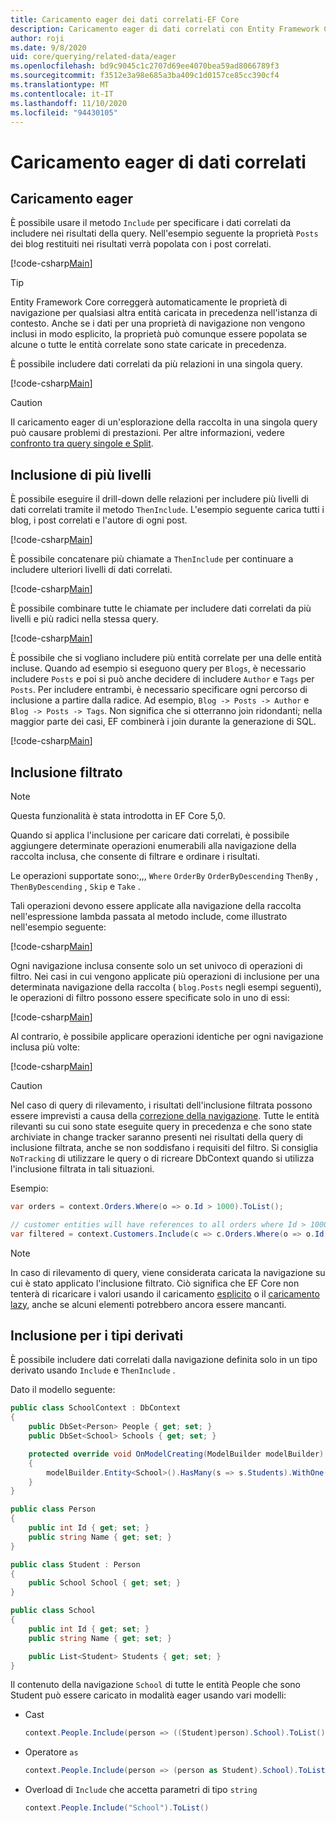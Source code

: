 ```yaml
---
title: Caricamento eager dei dati correlati-EF Core
description: Caricamento eager di dati correlati con Entity Framework Core
author: roji
ms.date: 9/8/2020
uid: core/querying/related-data/eager
ms.openlocfilehash: bd9c9045c1c2707d69ee4070bea59ad8066789f3
ms.sourcegitcommit: f3512e3a98e685a3ba409c1d0157ce85cc390cf4
ms.translationtype: MT
ms.contentlocale: it-IT
ms.lasthandoff: 11/10/2020
ms.locfileid: "94430105"
---
```

# <a name="eager-loading-of-related-data"></a>Caricamento eager di dati correlati

## <a name="eager-loading"></a>Caricamento eager

È possibile usare il metodo `Include` per specificare i dati correlati da includere nei risultati della query. Nell'esempio seguente la proprietà `Posts` dei blog restituiti nei risultati verrà popolata con i post correlati.

[!code-csharp[Main](../../../../samples/core/Querying/RelatedData/Program.cs#SingleInclude)]

> [!TIP]
> Entity Framework Core correggerà automaticamente le proprietà di navigazione per qualsiasi altra entità caricata in precedenza nell'istanza di contesto. Anche se i dati per una proprietà di navigazione non vengono inclusi in modo esplicito, la proprietà può comunque essere popolata se alcune o tutte le entità correlate sono state caricate in precedenza.

È possibile includere dati correlati da più relazioni in una singola query.

[!code-csharp[Main](../../../../samples/core/Querying/RelatedData/Program.cs#MultipleIncludes)]

> [!CAUTION]
> Il caricamento eager di un'esplorazione della raccolta in una singola query può causare problemi di prestazioni. Per altre informazioni, vedere [confronto tra query singole e Split](xref:core/querying/single-split-queries).

## <a name="including-multiple-levels"></a>Inclusione di più livelli

È possibile eseguire il drill-down delle relazioni per includere più livelli di dati correlati tramite il metodo `ThenInclude`. L'esempio seguente carica tutti i blog, i post correlati e l'autore di ogni post.

[!code-csharp[Main](../../../../samples/core/Querying/RelatedData/Program.cs#SingleThenInclude)]

È possibile concatenare più chiamate a `ThenInclude` per continuare a includere ulteriori livelli di dati correlati.

[!code-csharp[Main](../../../../samples/core/Querying/RelatedData/Program.cs#MultipleThenIncludes)]

È possibile combinare tutte le chiamate per includere dati correlati da più livelli e più radici nella stessa query.

[!code-csharp[Main](../../../../samples/core/Querying/RelatedData/Program.cs#IncludeTree)]

È possibile che si vogliano includere più entità correlate per una delle entità incluse. Quando ad esempio si eseguono query per `Blogs`, è necessario includere `Posts` e poi si può anche decidere di includere `Author` e `Tags` per `Posts`. Per includere entrambi, è necessario specificare ogni percorso di inclusione a partire dalla radice. Ad esempio, `Blog -> Posts -> Author` e `Blog -> Posts -> Tags`. Non significa che si otterranno join ridondanti; nella maggior parte dei casi, EF combinerà i join durante la generazione di SQL.

[!code-csharp[Main](../../../../samples/core/Querying/RelatedData/Program.cs#MultipleLeafIncludes)]

## <a name="filtered-include"></a>Inclusione filtrato

> [!NOTE]
> Questa funzionalità è stata introdotta in EF Core 5,0.

Quando si applica l'inclusione per caricare dati correlati, è possibile aggiungere determinate operazioni enumerabili alla navigazione della raccolta inclusa, che consente di filtrare e ordinare i risultati.

Le operazioni supportate sono:,,, `Where` `OrderBy` `OrderByDescending` `ThenBy` , `ThenByDescending` , `Skip` e `Take` .

Tali operazioni devono essere applicate alla navigazione della raccolta nell'espressione lambda passata al metodo include, come illustrato nell'esempio seguente:

[!code-csharp[Main](../../../../samples/core/Querying/RelatedData/Program.cs#FilteredInclude)]

Ogni navigazione inclusa consente solo un set univoco di operazioni di filtro. Nei casi in cui vengono applicate più operazioni di inclusione per una determinata navigazione della raccolta ( `blog.Posts` negli esempi seguenti), le operazioni di filtro possono essere specificate solo in uno di essi:

[!code-csharp[Main](../../../../samples/core/Querying/RelatedData/Program.cs#MultipleLeafIncludesFiltered1)]

Al contrario, è possibile applicare operazioni identiche per ogni navigazione inclusa più volte:

[!code-csharp[Main](../../../../samples/core/Querying/RelatedData/Program.cs#MultipleLeafIncludesFiltered2)]

> [!CAUTION]
> Nel caso di query di rilevamento, i risultati dell'inclusione filtrata possono essere imprevisti a causa della [correzione della navigazione](xref:core/querying/tracking). Tutte le entità rilevanti su cui sono state eseguite query in precedenza e che sono state archiviate in change tracker saranno presenti nei risultati della query di inclusione filtrata, anche se non soddisfano i requisiti del filtro. Si consiglia `NoTracking` di utilizzare le query o di ricreare DbContext quando si utilizza l'inclusione filtrata in tali situazioni.

Esempio:

```csharp
var orders = context.Orders.Where(o => o.Id > 1000).ToList();

// customer entities will have references to all orders where Id > 1000, rather than > 5000
var filtered = context.Customers.Include(c => c.Orders.Where(o => o.Id > 5000)).ToList();
```

> [!NOTE]
> In caso di rilevamento di query, viene considerata caricata la navigazione su cui è stato applicato l'inclusione filtrato. Ciò significa che EF Core non tenterà di ricaricare i valori usando il caricamento [esplicito](xref:core/querying/related-data/explicit) o il [caricamento lazy](xref:core/querying/related-data/lazy), anche se alcuni elementi potrebbero ancora essere mancanti.

## <a name="include-on-derived-types"></a>Inclusione per i tipi derivati

È possibile includere dati correlati dalla navigazione definita solo in un tipo derivato usando `Include` e `ThenInclude` .

Dato il modello seguente:

```csharp
public class SchoolContext : DbContext
{
    public DbSet<Person> People { get; set; }
    public DbSet<School> Schools { get; set; }

    protected override void OnModelCreating(ModelBuilder modelBuilder)
    {
        modelBuilder.Entity<School>().HasMany(s => s.Students).WithOne(s => s.School);
    }
}

public class Person
{
    public int Id { get; set; }
    public string Name { get; set; }
}

public class Student : Person
{
    public School School { get; set; }
}

public class School
{
    public int Id { get; set; }
    public string Name { get; set; }

    public List<Student> Students { get; set; }
}
```

Il contenuto della navigazione `School` di tutte le entità People che sono Student può essere caricato in modalità eager usando vari modelli:

* Cast

  ```csharp
  context.People.Include(person => ((Student)person).School).ToList()
  ```

* Operatore `as`

  ```csharp
  context.People.Include(person => (person as Student).School).ToList()
  ```

* Overload di `Include` che accetta parametri di tipo `string`

  ```csharp
  context.People.Include("School").ToList()
  ```
